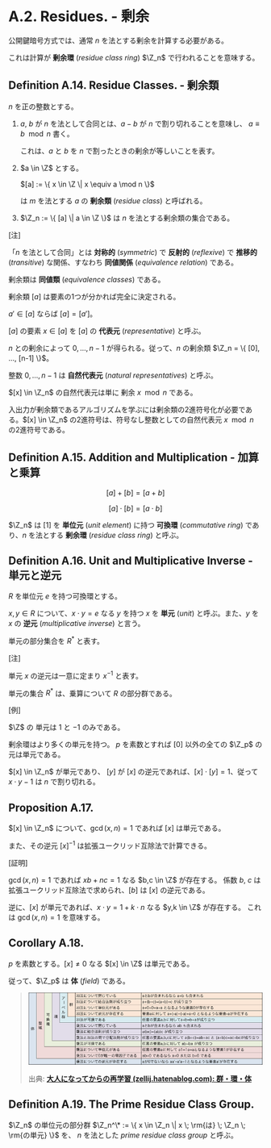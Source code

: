 # A.2. Residues. - 剰余

公開鍵暗号方式では、通常 $n$ を法とする剰余を計算する必要がある。

これは計算が **剰余環** (*residue class ring*) $\Z_n$ で行われることを意味する。

## Definition A.14. Residue Classes. - 剰余類

$n$ を正の整数とする。

1. $a$, $b$ が $n$ を法として合同とは、$a-b$ が $n$ で割り切れることを意味し、 $a \equiv b \mod n$ 書く。

    これは、$a$ と $b$ を $n$ で割ったときの剰余が等しいことを表す。

2. $a \in \Z$ とする。

    $[a] := \{ x \in \Z \| x \equiv a \mod n \}$

    は $m$ を法とする $a$ の **剰余類** (*residue class*) と呼ばれる。

3. $\Z_n := \{ [a] \| a \in \Z \}$ は $n$ を法とする剰余類の集合である。

[注]

「$n$ を法として合同」とは **対称的** (*symmetric*) で **反射的** (*reflexive*) で **推移的** (*transitive*) な関係、すなわち **同値関係** (*equivalence relation*) である。

剰余類は **同値類** (*equivalence classes*) である。

剰余類 $[a]$ は要素の1つが分かれば完全に決定される。

$a' \in [a]$ ならば $[a] = [a']$。

$[a]$ の要素 $x \in [a]$ を $[a]$ の **代表元** (*representative*) と呼ぶ。

$n$ との剰余によって $0, ..., n-1$ が得られる。従って、$n$ の剰余類 $\Z_n = \{ [0], ..., [n-1] \}$。

整数 $0, ..., n-1$ は **自然代表元** (*natural representatives*) と呼ぶ。

$[x] \in \Z_n$ の自然代表元は単に 剰余 $x \mod n$ である。

入出力が剰余類であるアルゴリズムを学ぶには剰余類の2進符号化が必要である。$[x] \in \Z_n$ の2進符号は、符号なし整数としての自然代表元 $x \mod n$ の2進符号である。

## Definition A.15. Addition and Multiplication - 加算と乗算

$$ [a] + [b] = [a+b] $$

$$ [a] \cdot [b] = [a \cdot b] $$

<!-- textlint-disable preset-japanese/no-doubled-joshi -->

$\Z_n$ は $[1]$ を **単位元** (*unit element*) に持つ **可換環** (*commutative ring*) であり、$n$ を法とする **剰余環** (*residue class ring*) と呼ぶ。

<!-- textlint-enable preset-japanese/no-doubled-joshi -->

## Definition A.16. Unit and Multiplicative Inverse - 単元と逆元

$R$ を単位元 $e$ を持つ可換環とする。

$x,y \in R$ について、$x \cdot y =e$ なる $y$ を持つ $x$ を **単元** (*unit*) と呼ぶ。また、$y$ を $x$ の **逆元** (*multiplicative inverse*) と言う。

単元の部分集合を $R^*$ と表す。

[注]

単元 $x$ の逆元は一意に定まり $x^{-1}$ と表す。

単元の集合 $R^*$ は、乗算について $R$ の部分群である。

[例]

$\Z$ の 単元は $1$ と $-1$ のみである。

剰余環はより多くの単元を持つ。
$p$ を素数とすれば $[0]$ 以外の全ての $\Z_p$ の元は単元である。

$[x] \in \Z_n$ が単元であり、 $[y]$ が $[x]$ の逆元であれば、$[x] \cdot [y] = 1$、従って $x \cdot y - 1$ は $n$ で割り切れる。

## Proposition A.17.

$[x] \in \Z_n$ について、$\gcd(x,n) = 1$ であれば $[x]$ は単元である。

また、その逆元 $[x]^{-1}$ は拡張ユークリッド互除法で計算できる。

[証明]

$\gcd(x,n) = 1$ であれば $xb+nc = 1$ なる $b,c \in \Z$ が存在する。
係数 $b$, $c$ は拡張ユークリッド互除法で求められ、$[b]$ は $[x]$ の逆元である。

逆に、$[x]$ が単元であれば、$x \cdot y = 1 + k \cdot n$ なる $y,k \in \Z$ が存在する。
これは $\gcd(x,n) = 1$ を意味する。

## Corollary A.18.

$p$ を素数とする。$[x] \ne 0$ なる $[x] \in \Z$ は単元である。

従って、$\Z_p$ は **体** (*field*) である。

> ![](images/1.png)
>
> 出典: **[大人になってからの再学習 (zellij.hatenablog.com): 群・環・体](http://zellij.hatenablog.com/entry/20121211/p1)**

## Definition A.19. The Prime Residue Class Group.

<!-- textlint-disable preset-japanese/no-doubled-joshi -->

$\Z_n$ の単位元の部分群 $\Z_n^\* := \{ x \in \Z_n \| x \; \rm{は} \; \Z_n \; \rm{の単元} \}$ を、 $n$ を法とした *prime residue class group* と呼ぶ。

<!-- textlint-enable preset-japanese/no-doubled-joshi -->
